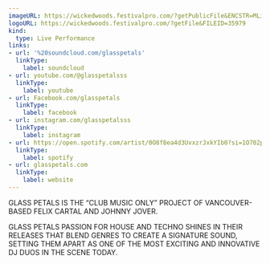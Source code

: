 ```yaml
---
imageURL: https://wickedwoods.festivalpro.com/?getPublicFile&ENCSTR=MLivjGJkJngEiqdUKajr
logoURL: https://wickedwoods.festivalpro.com/?getFile&FILEID=35979
kind:
  type: Live Performance
links:
- url: '%20soundcloud.com/glasspetals'
  linkType:
    label: soundcloud
- url: youtube.com/@glasspetalsss
  linkType:
    label: youtube
- url: Facebook.com/glasspetals
  linkType:
    label: facebook
- url: instagram.com/glasspetalsss
  linkType:
    label: instagram
- url: https://open.spotify.com/artist/0O8f8ea4d3UvxzrJxkYIb0?si=1O702p1bTvaXXxBgmmlsAw
  linkType:
    label: spotify
- url: glasspetals.com
  linkType:
    label: website
---
```

GLASS PETALS
IS THE “CLUB MUSIC ONLY” PROJECT OF VANCOUVER-BASED FELIX CARTAL AND JOHNNY JOVER.

GLASS PETALS
PASSION FOR HOUSE AND TECHNO SHINES IN THEIR RELEASES THAT BLEND GENRES TO CREATE A
SIGNATURE SOUND, SETTING THEM APART AS ONE OF THE MOST EXCITING AND INNOVATIVE DJ DUOS IN
THE SCENE TODAY.